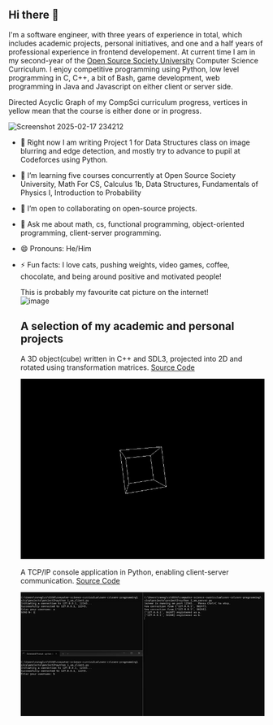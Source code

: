 <!--
**edcedcedcedc/edcedcedcedc** is a ✨ _special_ ✨ repository because its `README.md` (this file) appears on your GitHub profile.

Here are some ideas to get you started:
- 📫 How to reach me: [LinkedIn](https://www.linkedin.com/in/androranogajec/) or [email](mailto:ranogaet@gmail.com).
- 🔭 I’m currently working on ...
- 🌱 I’m currently learning ...
- 👯 I’m looking to collaborate on ...
- 🤔 I’m looking for help with ...
- 💬 Ask me about ...
- 📫 How to reach me: ...
- 😄 Pronouns: ...
- ⚡ Fun fact: ...
-->

## Hi there 👋  

I'm a software engineer, with three years of experience in total, which includes academic projects, personal initiatives, and one and a half years of professional experience in frontend developement. At current time I am in my second-year of the [Open Source Society University](https://github.com/edcedcedcedc/computer-science-curriculum-ossu) Computer Science Curriculum. I enjoy competitive programming using Python, low level programming in C, C++, a bit of Bash, game development, web programming in Java and Javascript on either client or server side.

Directed Acyclic Graph of my CompSci curriculum progress, vertices in yellow mean that the course is either done or in progress.

![Screenshot 2025-02-17 234212](https://github.com/user-attachments/assets/3aad394c-68be-4362-8465-159d807ac710)



- 🔭 Right now I am writing Project 1 for Data Structures class on image blurring and edge detection, and mostly try to advance to pupil at Codeforces using Python.
- 🌱 I’m learning five courses concurrently at Open Source Society University, Math For CS, Calculus 1b, Data Structures, Fundamentals of Physics I, Introduction to Probability
- 👯 I’m open to collaborating on open-source projects.
- 💬 Ask me about math, cs, functional programming, object-oriented programming, client-server programming. 
- 😄 Pronouns: He/Him
- ⚡ Fun facts: I love cats, pushing weights, video games, coffee, chocolate, and being around positive and motivated people!

  This is probably my favourite cat picture on the internet!<br>
  ![image](https://github.com/user-attachments/assets/3446d4e4-e897-463f-99d7-b3dd3615035c)<br>
  ## A selection of my academic and personal projects
  A 3D object(cube) written in C++ and SDL3, projected into 2D and rotated using transformation matrices. [Source Code](https://github.com/edcedcedcedc/computer-science-curriculum-ossu/tree/master/advanced-cs/advanced-math/linear-algebra/spinningCube)

  ![spinningcube](spinningcube.gif)<br>

  A TCP/IP console application in Python, enabling client-server communication. [Source Code](https://github.com/edcedcedcedc/computer-science-curriculum-ossu/tree/master/core-cs/core-programming/sicp/projects/project2)<br>
  
  ![tcp](tcp1.gif)<br>

